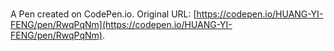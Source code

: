 # 

A Pen created on CodePen.io. Original URL: [https://codepen.io/HUANG-YI-FENG/pen/RwqPqNm](https://codepen.io/HUANG-YI-FENG/pen/RwqPqNm).

